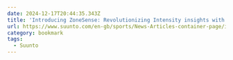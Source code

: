 ```yaml
---
date: 2024-12-17T20:44:35.343Z
title: 'Introducing ZoneSense: Revolutionizing Intensity insights with Heart Stress Measurement'
url: https://www.suunto.com/en-gb/sports/News-Articles-container-page/introducing-zonesense-revolutionizing-intensity-insights-with-heart-stress-measurement/
category: bookmark
tags:
  - Suunto
---
```

